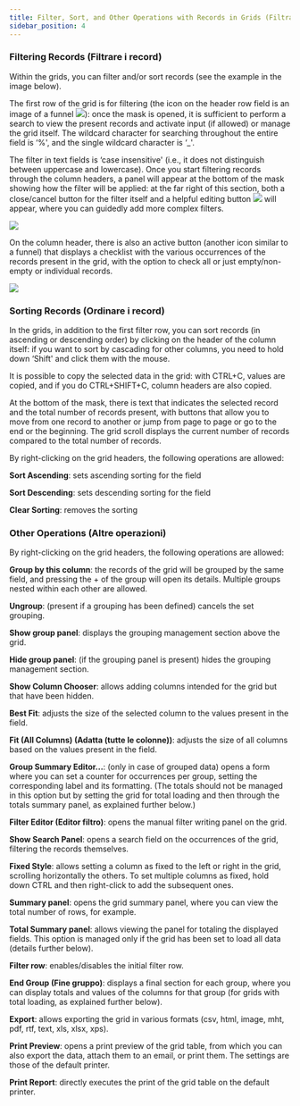 ```yaml
---
title: Filter, Sort, and Other Operations with Records in Grids (Filtrare, ordinare e altre operazioni con i record nelle griglie)
sidebar_position: 4
---
```


### Filtering Records (Filtrare i record)

Within the grids, you can filter and/or sort records (see the example in the image below). 

The first row of the grid is for filtering (the icon on the header row field is an image of a funnel ![](/img/neutral/common/filter.png)): once the mask is opened, it is sufficient to perform a search to view the present records and activate input (if allowed) or manage the grid itself. The wildcard character for searching throughout the entire field is ‘%', and the single wildcard character is ‘_'. 

The filter in text fields is ‘case insensitive' (i.e., it does not distinguish between uppercase and lowercase). Once you start filtering records through the column headers, a panel will appear at the bottom of the mask showing how the filter will be applied: at the far right of this section, both a close/cancel button for the filter itself and a helpful editing button ![](/img/neutral/common/pencil.png) will appear, where you can guidedly add more complex filters.

![](/img/it-it/guide/operations-with-data/filter-sort-and-other-operations-with-records-in-grids/image03.png)

On the column header, there is also an active button (another icon similar to a funnel) that displays a checklist with the various occurrences of the records present in the grid, with the option to check all or just empty/non-empty or individual records.

![](/img/it-it/guide/operations-with-data/filter-sort-and-other-operations-with-records-in-grids/image04.png)


### Sorting Records (Ordinare i record)

In the grids, in addition to the first filter row, you can sort records (in ascending or descending order) by clicking on the header of the column itself: if you want to sort by cascading for other columns, you need to hold down ‘Shift' and click them with the mouse.

It is possible to copy the selected data in the grid: with CTRL+C, values are copied, and if you do CTRL+SHIFT+C, column headers are also copied.

At the bottom of the mask, there is text that indicates the selected record and the total number of records present, with buttons that allow you to move from one record to another or jump from page to page or go to the end or the beginning. The grid scroll displays the current number of records compared to the total number of records.

By right-clicking on the grid headers, the following operations are allowed:

**Sort Ascending**: sets ascending sorting for the field

**Sort Descending**: sets descending sorting for the field

**Clear Sorting**: removes the sorting

### Other Operations (Altre operazioni)

By right-clicking on the grid headers, the following operations are allowed:

**Group by this column**: the records of the grid will be grouped by the same field, and pressing the + of the group will open its details. Multiple groups nested within each other are allowed.

**Ungroup**: (present if a grouping has been defined) cancels the set grouping.

**Show group panel**: displays the grouping management section above the grid.

**Hide group panel**: (if the grouping panel is present) hides the grouping management section.

**Show Column Chooser**: allows adding columns intended for the grid but that have been hidden.

**Best Fit**: adjusts the size of the selected column to the values present in the field.

**Fit (All Columns) (Adatta (tutte le colonne))**: adjusts the size of all columns based on the values present in the field.

**Group Summary Editor...**: (only in case of grouped data) opens a form where you can set a counter for occurrences per group, setting the corresponding label and its formatting. (The totals should not be managed in this option but by setting the grid for total loading and then through the totals summary panel, as explained further below.)

**Filter Editor (Editor filtro)**: opens the manual filter writing panel on the grid.

**Show Search Panel**: opens a search field on the occurrences of the grid, filtering the records themselves.

**Fixed Style**: allows setting a column as fixed to the left or right in the grid, scrolling horizontally the others. To set multiple columns as fixed, hold down CTRL and then right-click to add the subsequent ones.

**Summary panel**: opens the grid summary panel, where you can view the total number of rows, for example.

**Total Summary panel**: allows viewing the panel for totaling the displayed fields. This option is managed only if the grid has been set to load all data (details further below).

**Filter row**: enables/disables the initial filter row.

**End Group (Fine gruppo)**: displays a final section for each group, where you can display totals and values of the columns for that group (for grids with total loading, as explained further below).

**Export**: allows exporting the grid in various formats (csv, html, image, mht, pdf, rtf, text, xls, xlsx, xps).

**Print Preview**: opens a print preview of the grid table, from which you can also export the data, attach them to an email, or print them. The settings are those of the default printer.

**Print Report**: directly executes the print of the grid table on the default printer.